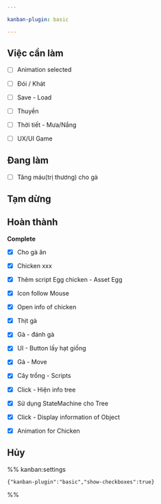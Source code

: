 ```yaml
---

kanban-plugin: basic

---
```


## Việc cần làm

- [ ] Animation selected
- [ ] Đói / Khát
- [ ] Save - Load
- [ ] Thuyền
- [ ] Thời tiết - Mưa/Nắng
- [ ] UX/UI Game


## Đang làm

- [ ] Tăng máu(trị thương) cho gà


## Tạm dừng



## Hoàn thành

**Complete**
- [x] Cho gà ăn
- [x] Chicken xxx
- [x] Thêm script Egg chicken - Asset Egg
- [x] Icon follow Mouse
- [x] Open info of chicken
- [x] Thịt gà
- [x] Gà - đánh gà
- [x] UI - Button lấy hạt giống
- [x] Gà - Move
- [x] Cây trồng - Scripts
- [x] Click - Hiện info tree
- [x] Sử dụng StateMachine cho Tree
- [x] Click - Display information of Object
- [x] Animation for Chicken


## Hủy





%% kanban:settings
```
{"kanban-plugin":"basic","show-checkboxes":true}
```
%%